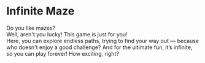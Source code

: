 # Infinite Maze

Do you like mazes?  <br>
Well, aren't you lucky! This game is just for you!  
Here, you can explore endless paths, trying to find your way out — because who doesn't enjoy a good challenge? 
And for the ultimate fun, it’s infinite, so you can play forever! How exciting, right? 
